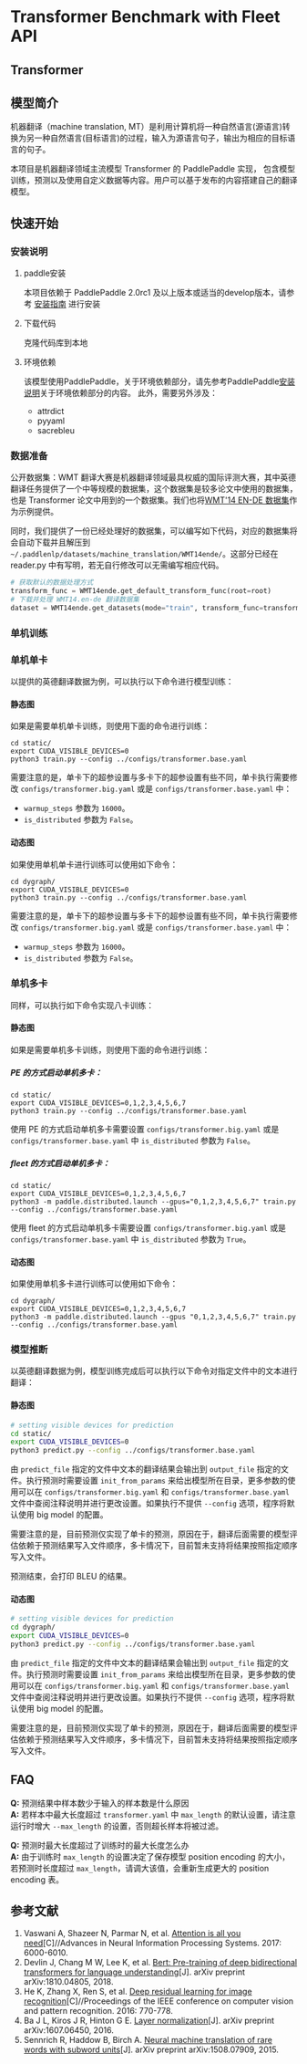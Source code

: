 # Transformer Benchmark with Fleet API

## Transformer


## 模型简介

机器翻译（machine translation, MT）是利用计算机将一种自然语言(源语言)转换为另一种自然语言(目标语言)的过程，输入为源语言句子，输出为相应的目标语言的句子。

本项目是机器翻译领域主流模型 Transformer 的 PaddlePaddle 实现， 包含模型训练，预测以及使用自定义数据等内容。用户可以基于发布的内容搭建自己的翻译模型。


## 快速开始

### 安装说明

1. paddle安装

    本项目依赖于 PaddlePaddle 2.0rc1 及以上版本或适当的develop版本，请参考 [安装指南](https://www.paddlepaddle.org.cn/install/quick) 进行安装

2. 下载代码

    克隆代码库到本地

3. 环境依赖

    该模型使用PaddlePaddle，关于环境依赖部分，请先参考PaddlePaddle[安装说明](https://www.paddlepaddle.org.cn/documentation/docs/zh/install/index_cn.html)关于环境依赖部分的内容。
    此外，需要另外涉及：
      * attrdict
      * pyyaml
      * sacrebleu



### 数据准备

公开数据集：WMT 翻译大赛是机器翻译领域最具权威的国际评测大赛，其中英德翻译任务提供了一个中等规模的数据集，这个数据集是较多论文中使用的数据集，也是 Transformer 论文中用到的一个数据集。我们也将[WMT'14 EN-DE 数据集](http://www.statmt.org/wmt14/translation-task.html)作为示例提供。

同时，我们提供了一份已经处理好的数据集，可以编写如下代码，对应的数据集将会自动下载并且解压到 `~/.paddlenlp/datasets/machine_translation/WMT14ende/`。这部分已经在 reader.py 中有写明，若无自行修改可以无需编写相应代码。

``` python
# 获取默认的数据处理方式
transform_func = WMT14ende.get_default_transform_func(root=root)
# 下载并处理 WMT14.en-de 翻译数据集
dataset = WMT14ende.get_datasets(mode="train", transform_func=transform_func)
```

### 单机训练

### 单机单卡

以提供的英德翻译数据为例，可以执行以下命令进行模型训练：

#### 静态图
如果是需要单机单卡训练，则使用下面的命令进行训练：
``` shell
cd static/
export CUDA_VISIBLE_DEVICES=0
python3 train.py --config ../configs/transformer.base.yaml
```

需要注意的是，单卡下的超参设置与多卡下的超参设置有些不同，单卡执行需要修改 `configs/transformer.big.yaml` 或是 `configs/transformer.base.yaml` 中：
* `warmup_steps` 参数为 `16000`。
* `is_distributed` 参数为 `False`。

#### 动态图
如果使用单机单卡进行训练可以使用如下命令：
``` shell
cd dygraph/
export CUDA_VISIBLE_DEVICES=0
python3 train.py --config ../configs/transformer.base.yaml
```

需要注意的是，单卡下的超参设置与多卡下的超参设置有些不同，单卡执行需要修改 `configs/transformer.big.yaml` 或是 `configs/transformer.base.yaml` 中：
* `warmup_steps` 参数为 `16000`。
* `is_distributed` 参数为 `False`。

### 单机多卡

同样，可以执行如下命令实现八卡训练：

#### 静态图

如果是需要单机多卡训练，则使用下面的命令进行训练：
##### PE 的方式启动单机多卡：
``` shell
cd static/
export CUDA_VISIBLE_DEVICES=0,1,2,3,4,5,6,7
python3 train.py --config ../configs/transformer.base.yaml
```

使用 PE 的方式启动单机多卡需要设置 `configs/transformer.big.yaml` 或是 `configs/transformer.base.yaml` 中 `is_distributed` 参数为 `False`。

##### fleet 的方式启动单机多卡：
``` shell
cd static/
export CUDA_VISIBLE_DEVICES=0,1,2,3,4,5,6,7
python3 -m paddle.distributed.launch --gpus="0,1,2,3,4,5,6,7" train.py --config ../configs/transformer.base.yaml
```

使用 fleet 的方式启动单机多卡需要设置 `configs/transformer.big.yaml` 或是 `configs/transformer.base.yaml` 中 `is_distributed` 参数为 `True`。

#### 动态图
如果使用单机多卡进行训练可以使用如下命令：
``` shell
cd dygraph/
export CUDA_VISIBLE_DEVICES=0,1,2,3,4,5,6,7
python3 -m paddle.distributed.launch --gpus "0,1,2,3,4,5,6,7" train.py --config ../configs/transformer.base.yaml
```

### 模型推断

以英德翻译数据为例，模型训练完成后可以执行以下命令对指定文件中的文本进行翻译：

#### 静态图
``` sh
# setting visible devices for prediction
cd static/
export CUDA_VISIBLE_DEVICES=0
python3 predict.py --config ../configs/transformer.base.yaml
```

 由 `predict_file` 指定的文件中文本的翻译结果会输出到 `output_file` 指定的文件。执行预测时需要设置 `init_from_params` 来给出模型所在目录，更多参数的使用可以在 `configs/transformer.big.yaml` 和 `configs/transformer.base.yaml` 文件中查阅注释说明并进行更改设置。如果执行不提供 `--config` 选项，程序将默认使用 big model 的配置。

 需要注意的是，目前预测仅实现了单卡的预测，原因在于，翻译后面需要的模型评估依赖于预测结果写入文件顺序，多卡情况下，目前暂未支持将结果按照指定顺序写入文件。

 预测结束，会打印 BLEU 的结果。

#### 动态图
``` sh
# setting visible devices for prediction
cd dygraph/
export CUDA_VISIBLE_DEVICES=0
python3 predict.py --config ../configs/transformer.base.yaml
```

 由 `predict_file` 指定的文件中文本的翻译结果会输出到 `output_file` 指定的文件。执行预测时需要设置 `init_from_params` 来给出模型所在目录，更多参数的使用可以在 `configs/transformer.big.yaml` 和 `configs/transformer.base.yaml` 文件中查阅注释说明并进行更改设置。如果执行不提供 `--config` 选项，程序将默认使用 big model 的配置。

 需要注意的是，目前预测仅实现了单卡的预测，原因在于，翻译后面需要的模型评估依赖于预测结果写入文件顺序，多卡情况下，目前暂未支持将结果按照指定顺序写入文件。


## FAQ

**Q:** 预测结果中样本数少于输入的样本数是什么原因  
**A:** 若样本中最大长度超过 `transformer.yaml` 中 `max_length` 的默认设置，请注意运行时增大 `--max_length` 的设置，否则超长样本将被过滤。

**Q:** 预测时最大长度超过了训练时的最大长度怎么办  
**A:** 由于训练时 `max_length` 的设置决定了保存模型 position encoding 的大小，若预测时长度超过 `max_length`，请调大该值，会重新生成更大的 position encoding 表。


## 参考文献
1. Vaswani A, Shazeer N, Parmar N, et al. [Attention is all you need](http://papers.nips.cc/paper/7181-attention-is-all-you-need.pdf)[C]//Advances in Neural Information Processing Systems. 2017: 6000-6010.
2. Devlin J, Chang M W, Lee K, et al. [Bert: Pre-training of deep bidirectional transformers for language understanding](https://arxiv.org/abs/1810.04805)[J]. arXiv preprint arXiv:1810.04805, 2018.
3. He K, Zhang X, Ren S, et al. [Deep residual learning for image recognition](http://openaccess.thecvf.com/content_cvpr_2016/papers/He_Deep_Residual_Learning_CVPR_2016_paper.pdf)[C]//Proceedings of the IEEE conference on computer vision and pattern recognition. 2016: 770-778.
4. Ba J L, Kiros J R, Hinton G E. [Layer normalization](https://arxiv.org/pdf/1607.06450.pdf)[J]. arXiv preprint arXiv:1607.06450, 2016.
5. Sennrich R, Haddow B, Birch A. [Neural machine translation of rare words with subword units](https://arxiv.org/pdf/1508.07909)[J]. arXiv preprint arXiv:1508.07909, 2015.
